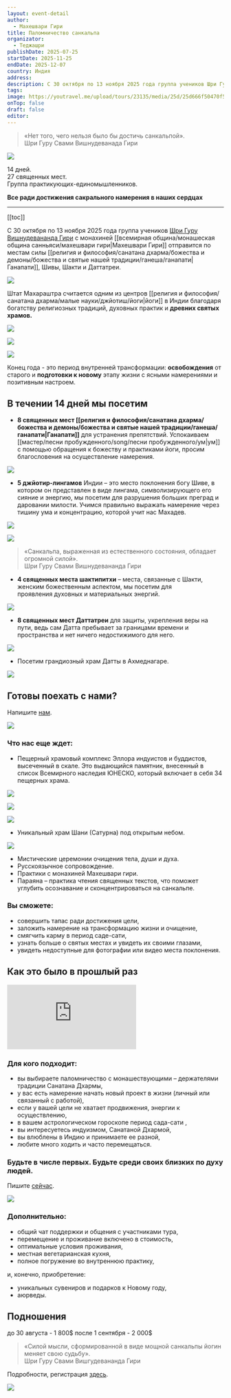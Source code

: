 ```yaml
---
layout: event-detail
author:
  - Махешвари Гири
title: Паломничество санкальпа
organizator:
  - Теджашри
publishDate: 2025-07-25
startDate: 2025-11-25
endDate: 2025-12-07
country: Индия
address: 
description: С 30 октября по 13 ноября 2025 года группа учеников Шри Гуру Вишнудевананда Гири с монахиней Махешвари Гири отправится по местам силы Ганапати, Шивы, Шакти и Даттатреи.
tags: 
image: https://youtravel.me/upload/tours/23135/media/25d/25d666f50470f5f1ec2562e4d070a815.jpg
onTop: false
draft: false
editor:
---
```

> «Нет того, чего нельзя было бы достичь санкальпой».   
> Шри Гуру Свами Вишнудеванада Гири

![](https://youtravel.me/upload/tours/23135/media/25d/25d666f50470f5f1ec2562e4d070a815.jpg)

14 дней. \
27 священных мест. \
Группа практикующих-единомышленников.

**Все ради достижения  сакрального намерения в наших сердцах**

***

[[toc]]

С 30 октября по 13 ноября 2025 года группа учеников [Шри Гуру Вишнудевананда Гири](https://www.advayta.org/religiya-i-filosofiya/bogi-i-svyatye-nashey-traditsii/cvami-vishnudevananda-giri/) с монахиней [[всемирная община/монашеская община санньяси/махешвари гири|Махешвари Гири]] отправится по местам силы [[религия и философия/санатана дхарма/божества и демоны/божества и святые нашей традиции/ганеша/ганапати|Ганапати]], Шивы, Шакти и Даттатреи.

![](https://sun9-64.userapi.com/impg/wt8HGApD8S7fKXLlP6v5PLMrdxPqAUOJH1yEwg/OKhmnCWIsCg.jpg?size=604x403&quality=95&sign=183f4f40f88d3b81f175b27adbc01b1f&type=album)

Штат Махараштра считается одним из центров [[религия и философия/санатана дхарма/малые науки/джйотиш/йоги|йоги]] в Индии благодаря богатству религиозных традиций, духовных практик и **древних святых храмов.**

![](https://thaiindia.net/discoverindia/images/states/statesThumb/maharashtra.png)

![](https://www.farhorizons.com/wp-content/uploads/2023/04/Ellora-Caves-UNESCO-North-India.png)

![](https://www.oldcity.ru/pictures/india/ritual1.jpg)

Конец года - это период внутренней трансформации: **освобождения** от старого и **подготовки к новому** этапу жизни с ясными намерениями и позитивным настроем.

## В течении 14 дней мы посетим

- **8 священных мест [[религия и философия/санатана дхарма/божества и демоны/божества и святые нашей традиции/ганеша/ганапати|Ганапати]]** для устранения препятствий. Успокаиваем [[мастер/песни пробужденного/song/песни пробужденного/ум|ум]] с помощью обращения к божеству и практиками йоги, просим благословения на осуществление намерения.

![](https://avatars.mds.yandex.net/i?id=ff7e57d69008ae22082e84940d1977c9_l-5895977-images-thumbs&n=13)

- **5 джйотир-лингамов** Индии – это место поклонения богу Шиве, в котором он представлен в виде лингама, символизирующего его сияние и энергию, мы посетим для разрушения больших преград и даровании милости. Учимся правильно выражать намерение через тишину ума и концентрацию, которой учит нас Махадев.

![](https://scriptures.ru/shiva/bhimashankara_temple.jpg)

![](https://skazk.in/wp-content/uploads/2021/06/2021-05-18-19.jpeg)

> «Санкальпа, выраженная из естественного состояния, обладает огромной силой».  
> Шри Гуру Свами Вишнудевананда Гири

- **4 священных места шактипитхи** – места, связанные с Шакти, женским божественным аспектом, мы посетим для проявления духовных и материальных энергий.

![](https://i.pinimg.com/736x/0e/bf/76/0ebf765b8ae6c02d3589ac2fb525cc2d.jpg)

- **8 священных мест Даттатреи** для защиты, укрепления веры на пути, ведь сам Датта пребывает за границами времени и пространства и нет ничего недостижимого для него.

![](https://dynamic-media-cdn.tripadvisor.com/media/photo-o/2b/24/61/18/caption.jpg?w=1000&h=-1&s=1)

- Посетим грандиозный храм Датты в Ахмеднагаре.

![](https://i.pinimg.com/736x/cc/91/53/cc9153001dd3e3e2fe054775009743cb.jpg)

## Готовы поехать с нами?
Напишите [нам](https://t.me/sankalpa_2025).

![](https://avatars.mds.yandex.net/i?id=62e2b3c8cd8aa83cfd51ef3c05857705_l-5910950-images-thumbs&n=13)

### Что нас еще ждет:

- Пещерный храмовый комплекс Эллора индуистов и буддистов, высеченный в скале. Это выдающийся памятник, внесенный в список Всемирного наследия ЮНЕСКО, который включает в себя 34 пещерных храма.

![](https://novate.ru/preview/51700s3.jpg)

![](https://lifeglobe.net/x/entry/1357/2-0.jpg)

![](https://tourweek.ru/file/image?path=uploads/gallery_media/bzKztYn8FJiKRNAwEchOY-6s-OWa6ogP.jpg&s=770f81878d0acff7065cae7e0495d9bd)

- Уникальный храм Шани (Сатурна) под открытым небом.

![](https://avatars.dzeninfra.ru/get-zen_doc/1590219/pub_64d0cc32d1abe75621146e4c_64d0d4164a27621bc2adc5e0/scale_1200)

- Мистические церемонии очищения тела, души и духа.
- Русскоязычное сопровождение.
- Практики с монахиней Махешвари гири.
- Параяна – практика чтения священных текстов, что поможет углубить осознавание и сконцентрироваться на санкальпе.

### Вы сможете:
- совершить тапас ради достижения цели,
- заложить намерение на трансформацию жизни и очищение,
- смягчить карму в период саде-сати,
- узнать больше о святых местах и увидеть их своими глазами,
- увидеть недоступные для фотографии или видео места поклонения.

## Как это было в прошлый раз
<iframe src="https://telegra.ph/embed/youtube?url=https%3A%2F%2Fyoutu.be%2FJTPML5i-Eqs%3Fsi%3DbefOLnzxy4KSxtdW" frameborder="0" allowtransparency="true" allowfullscreen="true" scrolling="no"></iframe>

### Для кого подходит:

- вы выбираете паломничество с монашествующими – держателями традиции Санатана Дхармы,
- у вас есть намерение начать новый проект в жизни (личный или связанный с работой),
- если у вашей цели не хватает продвижения, энергии к осуществлению,
- в вашем астрологическом гороскопе период сада-сати ,
- вы интересуетесь индуизмом, Санатаной Дхармой,
- вы влюблены в Индию и принимаете ее разной,
- любите много ходить и часто перемещаться.

### Будьте в числе первых. Будьте среди своих близких по духу людей.
Пишите [сейчас](https://t.me/sankalpa_2025).

![](https://live.staticflickr.com/31/60107284_3cf764b1bf_b.jpg)

### Дополнительно:
- общий чат поддержки и общения с участниками тура,
- перемещение и проживание включено в стоимость,
- оптимальные условия проживания,
- местная вегетарианская кухня,
- полное погружение во внутреннюю практику,  

и, конечно, приобретение: 
- уникальных сувениров и подарков к Новому году,
- аюрведы.

## Подношения
до 30 августа - 1 800$
после 1 сентября - 2 000$

> «Силой мысли, сформированной в виде мощной санкальпы йогин меняет свою судьбу».   
> Шри Гуру Свами Вишгудевананда Гири

Подробности, регистрация [здесь](https://t.me/sankalpa_2025).

![](https://i.postimg.cc/KzTfkS2X/image-2025-07-02-22-37-47.png)